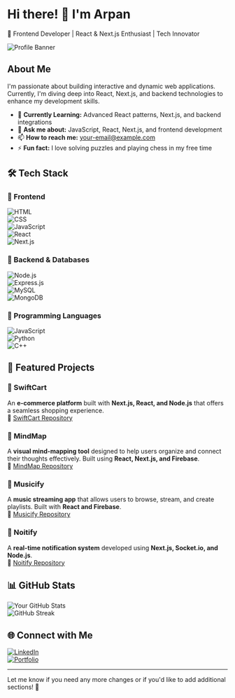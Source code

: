 # Hi there! 👋 I'm Arpan  

🚀 Frontend Developer | React & Next.js Enthusiast | Tech Innovator  

![Profile Banner](https://your-banner-url.com/banner.png)  

## About Me  

I'm passionate about building interactive and dynamic web applications. Currently, I'm diving deep into React, Next.js, and backend technologies to enhance my development skills.  

- 🌱 **Currently Learning:** Advanced React patterns, Next.js, and backend integrations  
- 💬 **Ask me about:** JavaScript, React, Next.js, and frontend development  
- 📫 **How to reach me:** [your-email@example.com](mailto:your-email@example.com)  
- ⚡ **Fun fact:** I love solving puzzles and playing chess in my free time  

## 🛠️ Tech Stack  

### 🔹 Frontend  
![HTML](https://img.shields.io/badge/HTML-E34F26?style=for-the-badge&logo=html5&logoColor=white)  
![CSS](https://img.shields.io/badge/CSS-1572B6?style=for-the-badge&logo=css3&logoColor=white)  
![JavaScript](https://img.shields.io/badge/JavaScript-F7DF1E?style=for-the-badge&logo=javascript&logoColor=black)  
![React](https://img.shields.io/badge/React-61DAFB?style=for-the-badge&logo=react&logoColor=black)  
![Next.js](https://img.shields.io/badge/Next.js-000000?style=for-the-badge&logo=next.js&logoColor=white)  

### 🔹 Backend & Databases  
![Node.js](https://img.shields.io/badge/Node.js-43853D?style=for-the-badge&logo=node.js&logoColor=white)  
![Express.js](https://img.shields.io/badge/Express.js-000000?style=for-the-badge&logo=express&logoColor=white)  
![MySQL](https://img.shields.io/badge/MySQL-4479A1?style=for-the-badge&logo=mysql&logoColor=white)  
![MongoDB](https://img.shields.io/badge/MongoDB-47A248?style=for-the-badge&logo=mongodb&logoColor=white)  

### 🔹 Programming Languages  
![JavaScript](https://img.shields.io/badge/JavaScript-F7DF1E?style=for-the-badge&logo=javascript&logoColor=black)  
![Python](https://img.shields.io/badge/Python-3776AB?style=for-the-badge&logo=python&logoColor=white)  
![C++](https://img.shields.io/badge/C++-00599C?style=for-the-badge&logo=c%2B%2B&logoColor=white)  

## 🚀 Featured Projects  

### 🛒 SwiftCart  
An **e-commerce platform** built with **Next.js, React, and Node.js** that offers a seamless shopping experience.  
🔗 [SwiftCart Repository](https://github.com/yourusername/swiftcart)  

### 🧠 MindMap  
A **visual mind-mapping tool** designed to help users organize and connect their thoughts effectively. Built using **React, Next.js, and Firebase**.  
🔗 [MindMap Repository](https://github.com/yourusername/mindmap)  

### 🎵 Musicify  
A **music streaming app** that allows users to browse, stream, and create playlists. Built with **React and Firebase**.  
🔗 [Musicify Repository](https://github.com/yourusername/musicify)  

### 📢 Noitify  
A **real-time notification system** developed using **Next.js, Socket.io, and Node.js**.  
🔗 [Noitify Repository](https://github.com/yourusername/noitify)  

## 📊 GitHub Stats  

![Your GitHub Stats](https://github-readme-stats.vercel.app/api?username=CrazyArpan&show_icons=true&theme=radical)  
![GitHub Streak](https://github-readme-streak-stats.herokuapp.com/?user=CrazyArpan&theme=radical)  

## 🌐 Connect with Me  

[![LinkedIn](https://img.shields.io/badge/LinkedIn-blue?style=for-the-badge&logo=linkedin)](https://linkedin.com/in/your-profile)  
[![Portfolio](https://img.shields.io/badge/Portfolio-ff69b4?style=for-the-badge)](https://yourportfolio.com)  

---

Let me know if you need any more changes or if you'd like to add additional sections! 🚀
